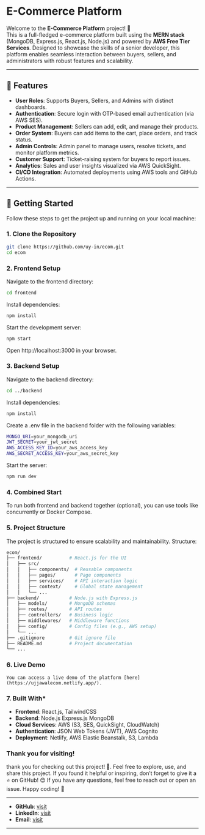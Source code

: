 # **E-Commerce Platform**

Welcome to the **E-Commerce Platform** project! 🚀  
This is a full-fledged e-commerce platform built using the **MERN stack** (MongoDB, Express.js, React.js, Node.js) and powered by **AWS Free Tier Services**. Designed to showcase the skills of a senior developer, this platform enables seamless interaction between buyers, sellers, and administrators with robust features and scalability.

---

## **🌟 Features**

- **User Roles**: Supports Buyers, Sellers, and Admins with distinct dashboards.
- **Authentication**: Secure login with OTP-based email authentication (via AWS SES).
- **Product Management**: Sellers can add, edit, and manage their products.
- **Order System**: Buyers can add items to the cart, place orders, and track status.
- **Admin Controls**: Admin panel to manage users, resolve tickets, and monitor platform metrics.
- **Customer Support**: Ticket-raising system for buyers to report issues.
- **Analytics**: Sales and user insights visualized via AWS QuickSight.
- **CI/CD Integration**: Automated deployments using AWS tools and GitHub Actions.

---

## **🚀 Getting Started**

Follow these steps to get the project up and running on your local machine:

### **1. Clone the Repository**
```bash
git clone https://github.com/uy-in/ecom.git
cd ecom
```

### **2. Frontend Setup**
Navigate to the frontend directory:
```bash
cd frontend
```
Install dependencies:
```bash
npm install
```
Start the development server:
```bash
npm start
```
Open http://localhost:3000 in your browser.
### **3. Backend Setup**
Navigate to the backend directory:
```bash
cd ../backend
```
Install dependencies:
```bash
npm install
```
Create a .env file in the backend folder with the following variables:
```bash
MONGO_URI=your_mongodb_uri
JWT_SECRET=your_jwt_secret
AWS_ACCESS_KEY_ID=your_aws_access_key
AWS_SECRET_ACCESS_KEY=your_aws_secret_key
```
Start the server:
```bash
npm run dev
```
### **4. Combined Start**
To run both frontend and backend together (optional), you can use tools like concurrently or Docker Compose.

### **5. Project Structure**
The project is structured to ensure scalability and maintainability. Structure:
```bash
ecom/
├── frontend/          # React.js for the UI
│   ├── src/
│   │   ├── components/  # Reusable components
│   │   ├── pages/       # Page components
│   │   ├── services/    # API interaction logic
│   │   ├── context/     # Global state management
│   │   └── ...
├── backend/           # Node.js with Express.js
│   ├── models/        # MongoDB schemas
│   ├── routes/        # API routes
│   ├── controllers/   # Business logic
│   ├── middlewares/   # Middleware functions
│   ├── config/        # Config files (e.g., AWS setup)
│   └── ...
├── .gitignore         # Git ignore file
├── README.md          # Project documentation
└── ...
```
### **6. Live Demo**
    You can access a live demo of the platform [here](https://ujjawalecom.netlify.app/).

### **7. Built With***
- **Frontend**: React.js, TailwindCSS
- **Backend**: Node.js Express.js MongoDB
- **Cloud Services**: AWS (S3, SES, QuickSight, CloudWatch)
- **Authentication**: JSON Web Tokens (JWT), AWS Cognito
- **Deployment**: Netlify, AWS Elastic Beanstalk, S3, Lambda

### **Thank you for visiting!**
thank you for checking out this project! 🎉. Feel free to explore, use, and share this project. If you found it helpful or inspiring, don’t forget to give it a ⭐ on GitHub! 😊
If you have any questions, feel free to reach out or open an issue. Happy coding! 🚀

---
- **GitHub**: [visit](https://github.com/uy-in)
- **LinkedIn**: [visit](https://www.linkedin.com/in/uyin)
- **Email**: [visit](mailto:uy2110101@gmail.com)
---
